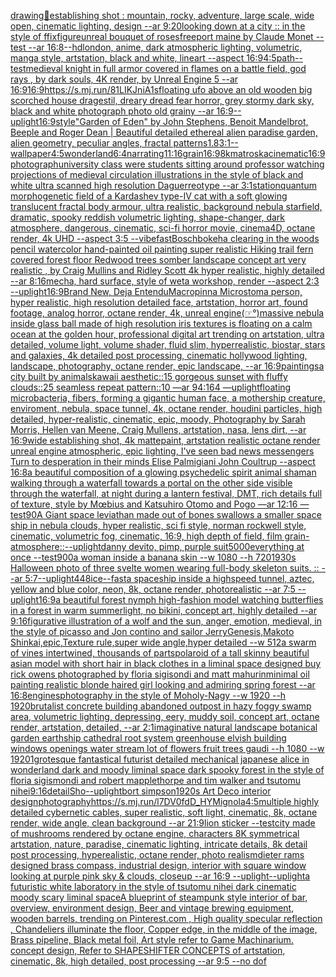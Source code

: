 [drawing](https://www.ebank.nz/aiartgenerator?category=drawing)[🥦](https://www.ebank.nz/aiartgenerator?category=%F0%9F%A5%A6)[establishing shot : mountain, rocky, adventure, large scale, wide open, cinematic lighting, design --ar 9:20](https://www.ebank.nz/aiartgenerator?category=establishing%2520shot%2520%3A%2520mountain%2C%2520rocky%2C%2520adventure%2C%2520large%2520scale%2C%2520wide%2520open%2C%2520cinematic%2520lighting%2C%2520design%2520--ar%25209%3A20)[looking down at a city :: in the style of ffix](https://www.ebank.nz/aiartgenerator?category=looking%2520down%2520at%2520a%2520city%2520%3A%3A%2520in%2520the%2520style%2520of%2520ffix)[figure](https://www.ebank.nz/aiartgenerator?category=figure)[unreal bouquet of roses](https://www.ebank.nz/aiartgenerator?category=unreal%2520bouquet%2520of%2520roses)[freeport maine by Claude Monet --test --ar 16:8](https://www.ebank.nz/aiartgenerator?category=freeport%2520maine%2520by%2520Claude%2520Monet%2520--test%2520--ar%252016%3A8)[--hd](https://www.ebank.nz/aiartgenerator?category=--hd)[london, anime, dark atmospheric lighting, volumetric, manga style, artstation, black and white, lineart --aspect 16:9](https://www.ebank.nz/aiartgenerator?category=london%2C%2520anime%2C%2520dark%2520atmospheric%2520lighting%2C%2520volumetric%2C%2520manga%2520style%2C%2520artstation%2C%2520black%2520and%2520white%2C%2520lineart%2520--aspect%252016%3A9)[4:5](https://www.ebank.nz/aiartgenerator?category=4%3A5)[path](https://www.ebank.nz/aiartgenerator?category=path)[--test](https://www.ebank.nz/aiartgenerator?category=--test)[medieval knight in full armor covered in flames on a battle field, god rays , by dark souls, 4K render, by Unreal Engine 5 --ar 16:9](https://www.ebank.nz/aiartgenerator?category=medieval%2520knight%2520in%2520full%2520armor%2520covered%2520in%2520flames%2520on%2520a%2520battle%2520field%2C%2520god%2520rays%2520%2C%2520by%2520dark%2520souls%2C%25204K%2520render%2C%2520by%2520Unreal%2520Engine%25205%2520--ar%252016%3A9)[16:9](https://www.ebank.nz/aiartgenerator?category=16%3A9)[<https://s.mj.run/81LIKJniA1s>](https://www.ebank.nz/aiartgenerator?category=%3Chttps%3A//s.mj.run/81LIKJniA1s%3E)[floating ufo above an old wooden big scorched house dragestil, dreary dread fear horror, grey stormy dark sky, black and white photograph photo old grainy --ar 16:9](https://www.ebank.nz/aiartgenerator?category=floating%2520ufo%2520above%2520an%2520old%2520wooden%2520big%2520scorched%2520house%2520dragestil%2C%2520dreary%2520dread%2520fear%2520horror%2C%2520grey%2520stormy%2520dark%2520sky%2C%2520black%2520and%2520white%2520photograph%2520photo%2520old%2520grainy%2520--ar%252016%3A9)[--uplight](https://www.ebank.nz/aiartgenerator?category=--uplight)[16:9](https://www.ebank.nz/aiartgenerator?category=16%3A9)[style](https://www.ebank.nz/aiartgenerator?category=style)["Garden of Eden" by John Stephens, Benoit Mandelbrot, Beeple and Roger Dean | Beautiful detailed ethereal alien paradise garden, alien geometry, peculiar angles, fractal patterns](https://www.ebank.nz/aiartgenerator?category=%22Garden%2520of%2520Eden%22%2520by%2520John%2520Stephens%2C%2520Benoit%2520Mandelbrot%2C%2520Beeple%2520and%2520Roger%2520Dean%2520%7C%2520Beautiful%2520detailed%2520ethereal%2520alien%2520paradise%2520garden%2C%2520alien%2520geometry%2C%2520peculiar%2520angles%2C%2520fractal%2520patterns)[1.8](https://www.ebank.nz/aiartgenerator?category=1.8)[3:1](https://www.ebank.nz/aiartgenerator?category=3%3A1)[--wallpaper](https://www.ebank.nz/aiartgenerator?category=--wallpaper)[4:5](https://www.ebank.nz/aiartgenerator?category=4%3A5)[wonderland](https://www.ebank.nz/aiartgenerator?category=wonderland)[6:4](https://www.ebank.nz/aiartgenerator?category=6%3A4)[narrating](https://www.ebank.nz/aiartgenerator?category=narrating)[11:16](https://www.ebank.nz/aiartgenerator?category=11%3A16)[grain](https://www.ebank.nz/aiartgenerator?category=grain)[16:9](https://www.ebank.nz/aiartgenerator?category=16%3A9)[8k](https://www.ebank.nz/aiartgenerator?category=8k)[matroska](https://www.ebank.nz/aiartgenerator?category=matroska)[cinematic](https://www.ebank.nz/aiartgenerator?category=cinematic)[16:9](https://www.ebank.nz/aiartgenerator?category=16%3A9)[photograph](https://www.ebank.nz/aiartgenerator?category=photograph)[university class were students sitting around professor watching projections of medieval circulation illustrations in the style of black and white ultra scanned high resolution Daguerreotype --ar 3:1](https://www.ebank.nz/aiartgenerator?category=university%2520class%2520were%2520students%2520sitting%2520around%2520professor%2520watching%2520projections%2520of%2520medieval%2520circulation%2520illustrations%2520in%2520the%2520style%2520of%2520black%2520and%2520white%2520ultra%2520scanned%2520high%2520resolution%2520Daguerreotype%2520--ar%25203%3A1)[station](https://www.ebank.nz/aiartgenerator?category=station)[quantum morphogenetic field of a Kardashev type-IV cat with a soft glowing translucent fractal body armour, ultra realistic, background nebula starfield, dramatic, spooky reddish volumetric lighting, shape-changer, dark atmosphere, dangerous, cinematic, sci-fi horror movie, cinema4D, octane render, 4k UHD --aspect 3:5 --vibefast](https://www.ebank.nz/aiartgenerator?category=quantum%2520morphogenetic%2520field%2520of%2520a%2520Kardashev%2520type-IV%2520cat%2520with%2520a%2520soft%2520glowing%2520translucent%2520fractal%2520body%2520armour%2C%2520ultra%2520realistic%2C%2520background%2520nebula%2520starfield%2C%2520dramatic%2C%2520spooky%2520reddish%2520volumetric%2520lighting%2C%2520shape-changer%2C%2520dark%2520atmosphere%2C%2520dangerous%2C%2520cinematic%2C%2520sci-fi%2520horror%2520movie%2C%2520cinema4D%2C%2520octane%2520render%2C%25204k%2520UHD%2520--aspect%25203%3A5%2520--vibefast)[Bosch](https://www.ebank.nz/aiartgenerator?category=Bosch)[bokeh](https://www.ebank.nz/aiartgenerator?category=bokeh)[a clearing in the woods pencil watercolor hand-painted oil painting super realistic Hiking trail fern covered forest floor Redwood trees somber landscape concept art very realistic , by Craig Mullins and Ridley Scott 4k hyper realistic, highly detailed --ar 8:16](https://www.ebank.nz/aiartgenerator?category=a%2520clearing%2520in%2520the%2520woods%2520pencil%2520watercolor%2520hand-painted%2520oil%2520painting%2520super%2520realistic%2520Hiking%2520trail%2520fern%2520covered%2520forest%2520floor%2520Redwood%2520trees%2520somber%2520landscape%2520concept%2520art%2520very%2520realistic%2520%2C%2520by%2520Craig%2520Mullins%2520and%2520Ridley%2520Scott%25204k%2520hyper%2520realistic%2C%2520highly%2520detailed%2520--ar%25208%3A16)[mecha, hard surface, style of weta workshop, render --aspect 2:3 --uplight](https://www.ebank.nz/aiartgenerator?category=mecha%2C%2520hard%2520surface%2C%2520style%2520of%2520weta%2520workshop%2C%2520render%2520--aspect%25202%3A3%2520--uplight)[16:9](https://www.ebank.nz/aiartgenerator?category=16%3A9)[Brand New, Deja Entendu](https://www.ebank.nz/aiartgenerator?category=Brand%2520New%2C%2520Deja%2520Entendu)[Macropinna Microstoma person, hyper realistic, high resolution detailed face, artstation, horror art, found footage, analog horror, octane render, 4k, unreal engine](https://www.ebank.nz/aiartgenerator?category=Macropinna%2520Microstoma%2520person%2C%2520hyper%2520realistic%2C%2520high%2520resolution%2520detailed%2520face%2C%2520artstation%2C%2520horror%2520art%2C%2520found%2520footage%2C%2520analog%2520horror%2C%2520octane%2520render%2C%25204k%2C%2520unreal%2520engine)[(☞°)](https://www.ebank.nz/aiartgenerator?category=%28%E2%98%9E%C2%B0%29)[massive nebula inside glass ball made of high resolution iris textures is floating on a calm ocean at the golden hour, professional digital art trending on artstation, ultra detailed, volume light, volume shader, fluid slim, hyperrealistic, biostar, stars and galaxies, 4k detailed post processing, cinematic hollywood lighting, landscape, photography, octane render, epic landscape, --ar 16:9](https://www.ebank.nz/aiartgenerator?category=massive%2520nebula%2520inside%2520glass%2520ball%2520made%2520of%2520high%2520resolution%2520iris%2520textures%2520is%2520floating%2520on%2520a%2520calm%2520ocean%2520at%2520the%2520golden%2520hour%2C%2520professional%2520digital%2520art%2520trending%2520on%2520artstation%2C%2520ultra%2520detailed%2C%2520volume%2520light%2C%2520volume%2520shader%2C%2520fluid%2520slim%2C%2520hyperrealistic%2C%2520biostar%2C%2520stars%2520and%2520galaxies%2C%25204k%2520detailed%2520post%2520processing%2C%2520cinematic%2520hollywood%2520lighting%2C%2520landscape%2C%2520photography%2C%2520octane%2520render%2C%2520epic%2520landscape%2C%2520--ar%252016%3A9)[paintings](https://www.ebank.nz/aiartgenerator?category=paintings)[a city built by animals](https://www.ebank.nz/aiartgenerator?category=a%2520city%2520built%2520by%2520animals)[kawaii aesthetic::15 gorgeous sunset with fluffy clouds::25 seamless repeat pattern::10  —ar 94:164 —uplight](https://www.ebank.nz/aiartgenerator?category=kawaii%2520aesthetic%3A%3A15%2520gorgeous%2520sunset%2520with%2520fluffy%2520clouds%3A%3A25%2520seamless%2520repeat%2520pattern%3A%3A10%2520%2520%E2%80%94ar%252094%3A164%2520%E2%80%94uplight)[floating microbacteria, fibers, forming a gigantic human face, a mothership creature, enviroment, nebula, space tunnel, 4k, octane render, houdini particles, high detailed, hyper-realistic, cinematic, epic, moody, Photography by Sarah Morris, Hellen van Meene, Craig Mullens, artstation, nasa, lens dirt, --ar 16:9](https://www.ebank.nz/aiartgenerator?category=floating%2520microbacteria%2C%2520fibers%2C%2520forming%2520a%2520gigantic%2520human%2520face%2C%2520a%2520mothership%2520creature%2C%2520enviroment%2C%2520nebula%2C%2520space%2520tunnel%2C%25204k%2C%2520octane%2520render%2C%2520houdini%2520particles%2C%2520high%2520detailed%2C%2520hyper-realistic%2C%2520cinematic%2C%2520epic%2C%2520moody%2C%2520Photography%2520by%2520Sarah%2520Morris%2C%2520Hellen%2520van%2520Meene%2C%2520Craig%2520Mullens%2C%2520artstation%2C%2520nasa%2C%2520lens%2520dirt%2C%2520--ar%252016%3A9)[wide establishing shot, 4k mattepaint, artstation  realistic octane render unreal engine atmospheric, epic lighting, I've seen bad news messengers Turn to desperation in their minds Elise Palmigiani John Coultrup --aspect 16:8](https://www.ebank.nz/aiartgenerator?category=wide%2520establishing%2520shot%2C%25204k%2520mattepaint%2C%2520artstation%2520%2520realistic%2520octane%2520render%2520unreal%2520engine%2520atmospheric%2C%2520epic%2520lighting%2C%2520I%27ve%2520seen%2520bad%2520news%2520messengers%2520Turn%2520to%2520desperation%2520in%2520their%2520minds%2520Elise%2520Palmigiani%2520John%2520Coultrup%2520--aspect%252016%3A8)[a beautiful composition of a glowing psychedelic spirit animal shaman walking through a waterfall towards a portal on the other side visible through the waterfall, at night during a lantern festival, DMT,  rich details full of texture, style by Mœbius and Katsuhiro Otomo and Pogo —ar 12:16 —test](https://www.ebank.nz/aiartgenerator?category=a%2520beautiful%2520composition%2520of%2520a%2520glowing%2520psychedelic%2520spirit%2520animal%2520shaman%2520walking%2520through%2520a%2520waterfall%2520towards%2520a%2520portal%2520on%2520the%2520other%2520side%2520visible%2520through%2520the%2520waterfall%2C%2520at%2520night%2520during%2520a%2520lantern%2520festival%2C%2520DMT%2C%2520%2520rich%2520details%2520full%2520of%2520texture%2C%2520style%2520by%2520M%C5%93bius%2520and%2520Katsuhiro%2520Otomo%2520and%2520Pogo%2520%E2%80%94ar%252012%3A16%2520%E2%80%94test)[90](https://www.ebank.nz/aiartgenerator?category=90)[A Giant space leviathan made out of bones swallows a smaller space ship in nebula clouds, hyper realistic, sci fi style, norman rockwell style, cinematic, volumetric fog, cinematic, 16:9, high depth of field, film grain](https://www.ebank.nz/aiartgenerator?category=A%2520Giant%2520space%2520leviathan%2520made%2520out%2520of%2520bones%2520swallows%2520a%2520smaller%2520space%2520ship%2520in%2520nebula%2520clouds%2C%2520hyper%2520realistic%2C%2520sci%2520fi%2520style%2C%2520norman%2520rockwell%2520style%2C%2520cinematic%2C%2520volumetric%2520fog%2C%2520cinematic%2C%252016%3A9%2C%2520high%2520depth%2520of%2520field%2C%2520film%2520grain)[-](https://www.ebank.nz/aiartgenerator?category=-)[atmosphere](https://www.ebank.nz/aiartgenerator?category=atmosphere)[::](https://www.ebank.nz/aiartgenerator?category=%3A%3A)[--uplight](https://www.ebank.nz/aiartgenerator?category=--uplight)[danny devito, pimp, purple suit](https://www.ebank.nz/aiartgenerator?category=danny%2520devito%2C%2520pimp%2C%2520purple%2520suit)[5000](https://www.ebank.nz/aiartgenerator?category=5000)[everything at once --test](https://www.ebank.nz/aiartgenerator?category=everything%2520at%2520once%2520--test)[900](https://www.ebank.nz/aiartgenerator?category=900)[a woman inside a banana skin --w 1080 --h 720](https://www.ebank.nz/aiartgenerator?category=a%2520woman%2520inside%2520a%2520banana%2520skin%2520--w%25201080%2520--h%2520720)[1930s Halloween photo of three svelte women wearing full-body skeleton suits. :: --ar 5:7](https://www.ebank.nz/aiartgenerator?category=1930s%2520Halloween%2520photo%2520of%2520three%2520svelte%2520women%2520wearing%2520full-body%2520skeleton%2520suits.%2520%3A%3A%2520--ar%25205%3A7)[--uplight](https://www.ebank.nz/aiartgenerator?category=--uplight)[448](https://www.ebank.nz/aiartgenerator?category=448)[ice](https://www.ebank.nz/aiartgenerator?category=ice)[--fast](https://www.ebank.nz/aiartgenerator?category=--fast)[a spaceship inside a highspeed tunnel, aztec, yellow and blue color, neon, 8k, octane render, photorealistic --ar 7:5 --uplight](https://www.ebank.nz/aiartgenerator?category=a%2520spaceship%2520inside%2520a%2520highspeed%2520tunnel%2C%2520aztec%2C%2520yellow%2520and%2520blue%2520color%2C%2520neon%2C%25208k%2C%2520octane%2520render%2C%2520photorealistic%2520--ar%25207%3A5%2520--uplight)[16:9](https://www.ebank.nz/aiartgenerator?category=16%3A9)[a beautiful forest nymph high-fashion model watching butterflies in a forest in warm summerlight, no bikini, concept art, highly detailed --ar 9:16](https://www.ebank.nz/aiartgenerator?category=a%2520beautiful%2520forest%2520nymph%2520high-fashion%2520model%2520watching%2520butterflies%2520in%2520a%2520forest%2520in%2520warm%2520summerlight%2C%2520no%2520bikini%2C%2520concept%2520art%2C%2520highly%2520detailed%2520--ar%25209%3A16)[figurative illustration of a wolf and the sun, anger, emotion, medieval, in the style of picasso and Jon contino and sailor Jerry](https://www.ebank.nz/aiartgenerator?category=figurative%2520illustration%2520of%2520a%2520wolf%2520and%2520the%2520sun%2C%2520anger%2C%2520emotion%2C%2520medieval%2C%2520in%2520the%2520style%2520of%2520picasso%2520and%2520Jon%2520contino%2520and%2520sailor%2520Jerry)[Genesis,Makoto Shinkai,epic,Texture rule,super wide angle,hyper detailed --w 512](https://www.ebank.nz/aiartgenerator?category=Genesis%2CMakoto%2520Shinkai%2Cepic%2CTexture%2520rule%2Csuper%2520wide%2520angle%2Chyper%2520detailed%2520--w%2520512)[a swarm of vines intertwined, thousands of parts](https://www.ebank.nz/aiartgenerator?category=a%2520swarm%2520of%2520vines%2520intertwined%2C%2520thousands%2520of%2520parts)[polaroid of a tall skinny beautiful asian model with short hair in black clothes in a liminal space designed buy rick owens photographed by floria sigisondi and matt mahurin](https://www.ebank.nz/aiartgenerator?category=polaroid%2520of%2520a%2520tall%2520skinny%2520beautiful%2520asian%2520model%2520with%2520short%2520hair%2520in%2520black%2520clothes%2520in%2520a%2520liminal%2520space%2520designed%2520buy%2520rick%2520owens%2520photographed%2520by%2520floria%2520sigisondi%2520and%2520matt%2520mahurin)[minimal oil painting realistic blonde haired girl looking and admiring spring forest --ar 16:8](https://www.ebank.nz/aiartgenerator?category=minimal%2520oil%2520painting%2520realistic%2520blonde%2520haired%2520girl%2520looking%2520and%2520admiring%2520spring%2520forest%2520--ar%252016%3A8)[engines](https://www.ebank.nz/aiartgenerator?category=engines)[photography in the style of Moholy-Nagy --w 1920 --h 1920](https://www.ebank.nz/aiartgenerator?category=photography%2520in%2520the%2520style%2520of%2520Moholy-Nagy%2520--w%25201920%2520--h%25201920)[brutalist concrete building abandoned outpost in hazy foggy swamp area, volumetric lighting, depressing, eery, muddy soil, concept art, octane render, artstation, detailed, --ar 2:1](https://www.ebank.nz/aiartgenerator?category=brutalist%2520concrete%2520building%2520abandoned%2520outpost%2520in%2520hazy%2520foggy%2520swamp%2520area%2C%2520volumetric%2520lighting%2C%2520depressing%2C%2520eery%2C%2520muddy%2520soil%2C%2520concept%2520art%2C%2520octane%2520render%2C%2520artstation%2C%2520detailed%2C%2520--ar%25202%3A1)[imaginative natural landscape botanical garden earthship cathedral root system greenhouse elvish building windows openings water stream lot of flowers fruit trees gaudi --h 1080 --w 1920](https://www.ebank.nz/aiartgenerator?category=imaginative%2520natural%2520landscape%2520botanical%2520garden%2520earthship%2520cathedral%2520root%2520system%2520greenhouse%2520elvish%2520building%2520windows%2520openings%2520water%2520stream%2520lot%2520of%2520flowers%2520fruit%2520trees%2520gaudi%2520--h%25201080%2520--w%25201920)[1](https://www.ebank.nz/aiartgenerator?category=1)[grotesque fantastical futurist detailed mechanical japanese alice in wonderland dark and moody liminal space dark spooky forest in the style of floria sigismondi and robert mapplethorpe and tim walker and tsutomu nihei](https://www.ebank.nz/aiartgenerator?category=grotesque%2520fantastical%2520futurist%2520detailed%2520mechanical%2520japanese%2520alice%2520in%2520wonderland%2520dark%2520and%2520moody%2520liminal%2520space%2520dark%2520spooky%2520forest%2520in%2520the%2520style%2520of%2520floria%2520sigismondi%2520and%2520robert%2520mapplethorpe%2520and%2520tim%2520walker%2520and%2520tsutomu%2520nihei)[9:16](https://www.ebank.nz/aiartgenerator?category=9%3A16)[detail](https://www.ebank.nz/aiartgenerator?category=detail)[Sho](https://www.ebank.nz/aiartgenerator?category=Sho)[--uplight](https://www.ebank.nz/aiartgenerator?category=--uplight)[bort simpson](https://www.ebank.nz/aiartgenerator?category=bort%2520simpson)[1920s Art Deco interior design](https://www.ebank.nz/aiartgenerator?category=1920s%2520Art%2520Deco%2520interior%2520design)[photography](https://www.ebank.nz/aiartgenerator?category=photography)[<https://s.mj.run/l7DV0fdD_HY>](https://www.ebank.nz/aiartgenerator?category=%3Chttps%3A//s.mj.run/l7DV0fdD_HY%3E)[Mignola](https://www.ebank.nz/aiartgenerator?category=Mignola)[4:5](https://www.ebank.nz/aiartgenerator?category=4%3A5)[multiple highly detailed cybernetic cables, super realistic, soft light, cinematic, 8k, octane render, wide angle, clean background --ar 21:9](https://www.ebank.nz/aiartgenerator?category=multiple%2520highly%2520detailed%2520cybernetic%2520cables%2C%2520super%2520realistic%2C%2520soft%2520light%2C%2520cinematic%2C%25208k%2C%2520octane%2520render%2C%2520wide%2520angle%2C%2520clean%2520background%2520--ar%252021%3A9)[lion sticker --test](https://www.ebank.nz/aiartgenerator?category=lion%2520sticker%2520--test)[city made of mushrooms rendered by octane engine, characters 8K symmetrical artstation, nature, paradise, cinematic lighting, intricate details, 8k detail post processing, hyperealistic, octane render, photo realism](https://www.ebank.nz/aiartgenerator?category=city%2520made%2520of%2520mushrooms%2520rendered%2520by%2520octane%2520engine%2C%2520characters%25208K%2520symmetrical%2520artstation%2C%2520nature%2C%2520paradise%2C%2520cinematic%2520lighting%2C%2520intricate%2520details%2C%25208k%2520detail%2520post%2520processing%2C%2520hyperealistic%2C%2520octane%2520render%2C%2520photo%2520realism)[dieter rams designed brass compass, industrial design, interior with square window looking at purple pink sky & clouds, closeup  --ar 16:9 --uplight](https://www.ebank.nz/aiartgenerator?category=dieter%2520rams%2520designed%2520brass%2520compass%2C%2520industrial%2520design%2C%2520interior%2520with%2520square%2520window%2520looking%2520at%2520purple%2520pink%2520sky%2520%26%2520clouds%2C%2520closeup%2520%2520--ar%252016%3A9%2520--uplight)[--uplight](https://www.ebank.nz/aiartgenerator?category=--uplight)[a futuristic white laboratory in the style of tsutomu nihei dark cinematic moody scary liminal space](https://www.ebank.nz/aiartgenerator?category=a%2520futuristic%2520white%2520laboratory%2520in%2520the%2520style%2520of%2520tsutomu%2520nihei%2520dark%2520cinematic%2520moody%2520scary%2520liminal%2520space)[A blueprint of steampunk style interior of bar,  overview, environment  design,  Beer and vintage brewing equipment, wooden barrels,  trending on Pinterest.com  , High quality specular reflection ,  Chandeliers illuminate the floor, Copper  edge, in the middle of the image, Brass pipeline,  Black metal foil,  Art style refer to Game Machinarium.  concept design, Refer to SHAPESHIFTER CONCEPTS  of artstation, cinematic,  8k, high detailed,  post processing    --ar 9:5   --no dof](https://www.ebank.nz/aiartgenerator?category=A%2520blueprint%2520of%2520steampunk%2520style%2520interior%2520of%2520bar%2C%2520%2520overview%2C%2520environment%2520%2520design%2C%2520%2520Beer%2520and%2520vintage%2520brewing%2520equipment%2C%2520wooden%2520barrels%2C%2520%2520trending%2520on%2520Pinterest.com%2520%2520%2C%2520High%2520quality%2520specular%2520reflection%2520%2C%2520%2520Chandeliers%2520illuminate%2520the%2520floor%2C%2520Copper%2520%2520edge%2C%2520in%2520the%2520middle%2520of%2520the%2520image%2C%2520Brass%2520pipeline%2C%2520%2520Black%2520metal%2520foil%2C%2520%2520Art%2520style%2520refer%2520to%2520Game%2520Machinarium.%2520%2520concept%2520design%2C%2520Refer%2520to%2520SHAPESHIFTER%2520CONCEPTS%2520%2520of%2520artstation%2C%2520cinematic%2C%2520%25208k%2C%2520high%2520detailed%2C%2520%2520post%2520processing%2520%2520%2520%2520--ar%25209%3A5%2520%2520%2520--no%2520dof)